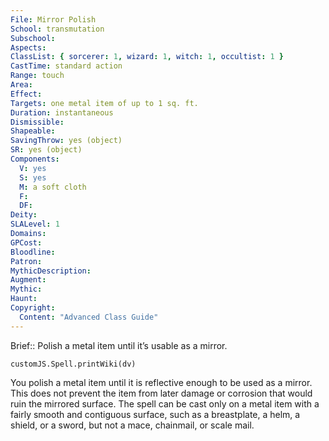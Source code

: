 ```yaml
---
File: Mirror Polish
School: transmutation
Subschool: 
Aspects: 
ClassList: { sorcerer: 1, wizard: 1, witch: 1, occultist: 1 }
CastTime: standard action
Range: touch
Area: 
Effect: 
Targets: one metal item of up to 1 sq. ft.
Duration: instantaneous
Dismissible: 
Shapeable: 
SavingThrow: yes (object)
SR: yes (object)
Components:
  V: yes
  S: yes
  M: a soft cloth
  F: 
  DF: 
Deity: 
SLALevel: 1
Domains: 
GPCost: 
Bloodline: 
Patron: 
MythicDescription: 
Augment: 
Mythic: 
Haunt: 
Copyright:
  Content: "Advanced Class Guide"
---
```

Brief:: Polish a metal item until it’s usable as a mirror.

```dataviewjs
customJS.Spell.printWiki(dv)
```

You polish a metal item until it is reflective enough to be used as a mirror. This does not prevent the item from later damage or corrosion that would ruin the mirrored surface.  The spell can be cast only on a metal item with a fairly smooth and contiguous surface, such as a breastplate, a helm, a shield, or a sword, but not a mace, chainmail, or scale mail.
